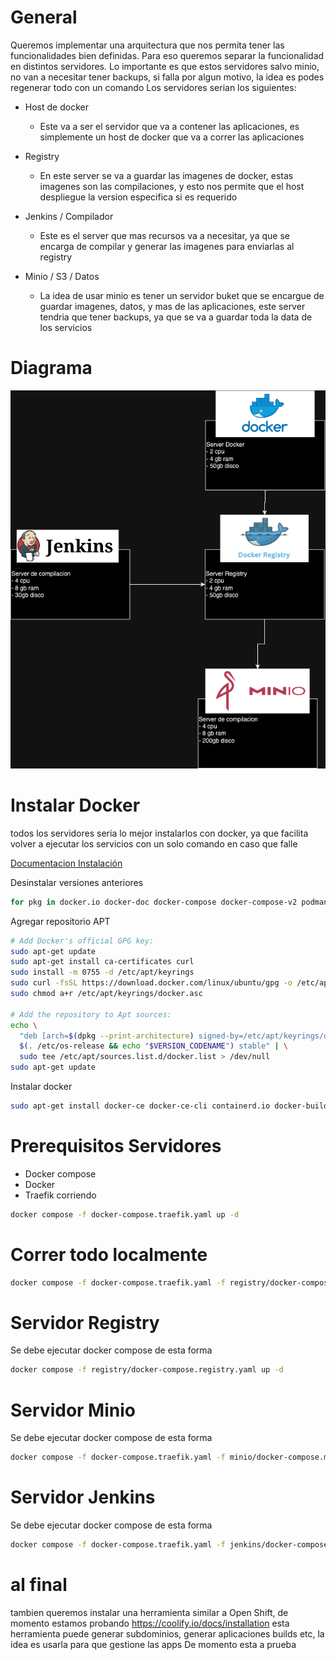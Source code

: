 # General
Queremos implementar una arquitectura que nos permita tener las funcionalidades bien definidas. Para eso queremos separar la funcionalidad en distintos servidores.
Lo importante es que estos servidores salvo minio, no van a necesitar tener backups, si falla por algun motivo, la idea es podes regenerar todo con un comando
Los servidores serian los siguientes:
- Host de docker
  - Este va a ser el servidor que va a contener las aplicaciones, es simplemente un host de docker que va a correr las aplicaciones

- Registry
  - En este server se va a guardar las imagenes de docker, estas imagenes son las compilaciones, y esto nos permite que el host despliegue la version especifica si es requerido

- Jenkins / Compilador
  - Este es el server que mas recursos va a necesitar, ya que se encarga de compilar y generar las imagenes para enviarlas al registry

- Minio / S3 / Datos
  - La idea de usar minio es tener un servidor buket que se encargue de guardar imagenes, datos, y mas de las aplicaciones, este server tendria que tener backups, ya que se va a guardar toda la data de los servicios

# Diagrama 
![Diagrama](diagrama.png)


# Instalar Docker
todos los servidores seria lo mejor instalarlos con docker, ya que facilita volver a ejecutar los servicios con un solo comando en caso que falle

[Documentacion Instalación](https://docs.docker.com/engine/install/ubuntu/)

Desinstalar versiones anteriores 
``` sh
for pkg in docker.io docker-doc docker-compose docker-compose-v2 podman-docker containerd runc; do sudo apt-get remove $pkg; done
```
Agregar repositorio APT
``` sh
# Add Docker's official GPG key:
sudo apt-get update
sudo apt-get install ca-certificates curl
sudo install -m 0755 -d /etc/apt/keyrings
sudo curl -fsSL https://download.docker.com/linux/ubuntu/gpg -o /etc/apt/keyrings/docker.asc
sudo chmod a+r /etc/apt/keyrings/docker.asc

# Add the repository to Apt sources:
echo \
  "deb [arch=$(dpkg --print-architecture) signed-by=/etc/apt/keyrings/docker.asc] https://download.docker.com/linux/ubuntu \
  $(. /etc/os-release && echo "$VERSION_CODENAME") stable" | \
  sudo tee /etc/apt/sources.list.d/docker.list > /dev/null
sudo apt-get update
```

Instalar docker 
``` sh
sudo apt-get install docker-ce docker-ce-cli containerd.io docker-buildx-plugin docker-compose-plugin
```

# Prerequisitos Servidores
- Docker compose
- Docker
- Traefik corriendo
``` sh
docker compose -f docker-compose.traefik.yaml up -d
```

# Correr todo localmente
``` sh
docker compose -f docker-compose.traefik.yaml -f registry/docker-compose.registry.yaml -f minio/docker-compose.minio.yaml -f jenkins/docker-compose.jenkins.yaml up -d
```

# Servidor Registry
Se debe ejecutar docker compose de esta forma 
```sh 
docker compose -f registry/docker-compose.registry.yaml up -d
```

# Servidor Minio
Se debe ejecutar docker compose de esta forma 
```sh 
docker compose -f docker-compose.traefik.yaml -f minio/docker-compose.minio.yaml up -d
```

# Servidor Jenkins
Se debe ejecutar docker compose de esta forma 
```sh 
docker compose -f docker-compose.traefik.yaml -f jenkins/docker-compose.jenkins.yaml up -d
```


# al final
tambien queremos instalar una herramienta similar a Open Shift, de momento estamos probando https://coolify.io/docs/installation
esta herramienta puede generar subdominios, generar aplicaciones builds etc, la idea es usarla para que gestione las apps
De momento esta a prueba



